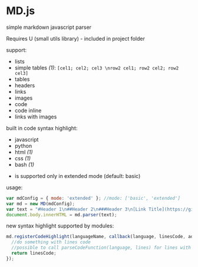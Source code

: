 # MD.js
simple markdown javascript parser

Requires U (small utils library) - included in project folder

support:
- lists
- simple tables *(1)*: `[cel1; cel2; cel3 \nrow2 cel1; row2 cel2; row2 cel3]`
- tables
- headers
- links
- images
- code
- code inline
- links with images

built in code syntax highlight:
- javascript
- python
- html *(1)*
- css *(1)*
- bash *(1)*

* is supported only in extended mode (default: basic)

usage:
```javascript
var mdConfig = { mode: 'extended' }; //mode: ['basic', 'extended']
var md = new MD(mdConfig);
var text = "#Header 1\n##Header 2\n###Header 3\n[Link Title](https://github.com/zbyso23/MD)";
document.body.innerHTML = md.parser(text);
```

new syntax highlight supported by modules:
```javascript
md.registerCodeHighlight(languageName, callback(language, linesCode, addTags, parseCodeFunction){
  //do something with lines code
  //possible to call parseCodeFunction(language, lines) for lines with sublanguage - for example css in html
  return linesCode;
});
